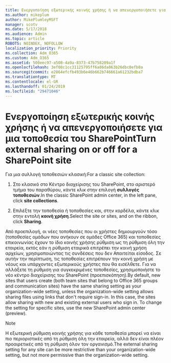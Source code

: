 ```yaml
---
title: Ενεργοποίηση εξωτερικής κοινής χρήσης ή να απενεργοποιήσετε για μια τοποθεσία
ms.author: mikeplum
author: MikePlumleyMSFT
manager: scotv
ms.date: 5/17/2018
ms.audience: Admin
ms.topic: article
ROBOTS: NOINDEX, NOFOLLOW
localization_priority: Priority
ms.collection: Adm_O365
ms.custom: Adm_O365
ms.assetid: 500eec97-a508-4a9a-8373-47b758209a1f
ms.openlocfilehash: 3ef08c1cc31125795ff6a86da863b26dbc0efb8a
ms.sourcegitcommit: e2864efcfb493b6e46b662b746661a61232bdba7
ms.translationtype: MT
ms.contentlocale: el-GR
ms.lasthandoff: 01/24/2019
ms.locfileid: "29471046"
---
```

# <a name="turn-external-sharing-on-or-off-for-a-sharepoint-site"></a><span data-ttu-id="746c9-102">Ενεργοποίηση εξωτερικής κοινής χρήσης ή να απενεργοποιήσετε για μια τοποθεσία του SharePoint</span><span class="sxs-lookup"><span data-stu-id="746c9-102">Turn external sharing on or off for a SharePoint site</span></span>

<span data-ttu-id="746c9-103">Για μια συλλογή τοποθεσιών κλασική:</span><span class="sxs-lookup"><span data-stu-id="746c9-103">For a classic site collection:</span></span>
  
1. <span data-ttu-id="746c9-104">Στο κλασικό στο Κέντρο διαχείρισης του SharePoint, στο αριστερό τμήμα του παραθύρου, κάντε κλικ στην επιλογή **συλλογές τοποθεσιών**.</span><span class="sxs-lookup"><span data-stu-id="746c9-104">In the classic SharePoint admin center, in the left pane, click **site collections**.</span></span>
    
2. <span data-ttu-id="746c9-105">Επιλέξτε την τοποθεσία ή τοποθεσίες και, στην κορδέλα, κάντε κλικ στην εντολή **κοινή χρήση**.</span><span class="sxs-lookup"><span data-stu-id="746c9-105">Select the site or sites, and on the ribbon, click **Sharing**.</span></span>
    
<span data-ttu-id="746c9-p101">Από προεπιλογή, οι νέες τοποθεσίες που οι χρήστες δημιουργούν τόσο (τοποθεσίες ομάδων που ανήκουν σε ομάδες Office 365) και τοποθεσίες επικοινωνίας έχουν το ίδιο κοινής χρήσης ρύθμιση ως τη ρύθμιση όλη την εταιρεία, εκτός εάν η ρύθμιση εταιρικά επιτρέπει την κοινή χρήση αρχείων, χρησιμοποιώντας τις συνδέσεις που δεν Απαιτείται είσοδος. Σε αυτήν την περίπτωση, τις τοποθεσίες επιτρέπουν την κοινή χρήση με νέους και υπάρχοντες εξωτερικούς χρήστες που θα εισέλθετε. Για να αλλάξετε τη ρύθμιση για συγκεκριμένες τοποθεσίες, χρησιμοποιήστε το νέο κέντρο διαχείρισης του SharePoint (προεπισκόπηση).</span><span class="sxs-lookup"><span data-stu-id="746c9-p101">By default, new sites that users create (both team sites that belong to Office 365 groups and communication sites) have the same sharing setting as your organization-wide setting, unless the organization-wide setting allows sharing files using links that don't require sign-in. In this case, the sites allow sharing with new and existing external users who sign in. To change the setting for specific sites, use the new SharePoint admin center (preview).</span></span>
  
> [!NOTE]
> <span data-ttu-id="746c9-109">Η εξωτερική ρύθμιση κοινής χρήσης για κάθε τοποθεσία μπορεί να είναι πιο περιοριστικές από τη ρύθμιση όλη την εταιρεία, αλλά δεν είναι πλέον προαιρετικές από τη ρύθμιση όλον τον οργανισμό.</span><span class="sxs-lookup"><span data-stu-id="746c9-109">The external sharing setting for any site can be more restrictive than your organization-wide setting, but not more permissive than the organization-wide setting.</span></span> 
  

